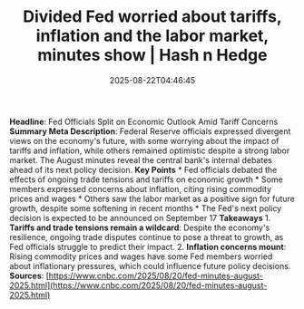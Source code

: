 ﻿---
title: "Divided Fed worried about tariffs, inflation and the labor market, minutes show | Hash n Hedge"
date: "2025-08-22T04:46:45"
category: "Markets"
summary: ""
slug: "divided-fed-worried-about-tariffs-inflation-and-the-labor-ma"
source_urls:
  - ""
seo:
  title: "Divided Fed worried about tariffs, inflation and the labor market, minutes show | Hash n Hedge | Hash n Hedge"
  description: ""
  keywords: ["news", "markets", "brief"]
---
**Headline**: Fed Officials Split on Economic Outlook Amid Tariff Concerns  **Summary Meta Description**: Federal Reserve officials expressed divergent views on the economy's future, with some worrying about the impact of tariffs and inflation, while others remained optimistic despite a strong labor market. The August minutes reveal the central bank's internal debates ahead of its next policy decision.  **Key Points**  * Fed officials debated the effects of ongoing trade tensions and tariffs on economic growth * Some members expressed concerns about inflation, citing rising commodity prices and wages * Others saw the labor market as a positive sign for future growth, despite some softening in recent months * The Fed's next policy decision is expected to be announced on September 17  **Takeaways**  1. **Tariffs and trade tensions remain a wildcard**: Despite the economy's resilience, ongoing trade disputes continue to pose a threat to growth, as Fed officials struggle to predict their impact. 2. **Inflation concerns mount**: Rising commodity prices and wages have some Fed members worried about inflationary pressures, which could influence future policy decisions.  **Sources**: [https://www.cnbc.com/2025/08/20/fed-minutes-august-2025.html](https://www.cnbc.com/2025/08/20/fed-minutes-august-2025.html)